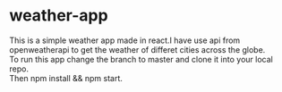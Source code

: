 # weather-app
This is a simple weather app made in react.I have use api from openweatherapi to get the weather of differet cities across the globe.
<br>
To run this app change the branch to master and clone it into your local repo.
<br>
Then npm install && npm start.
